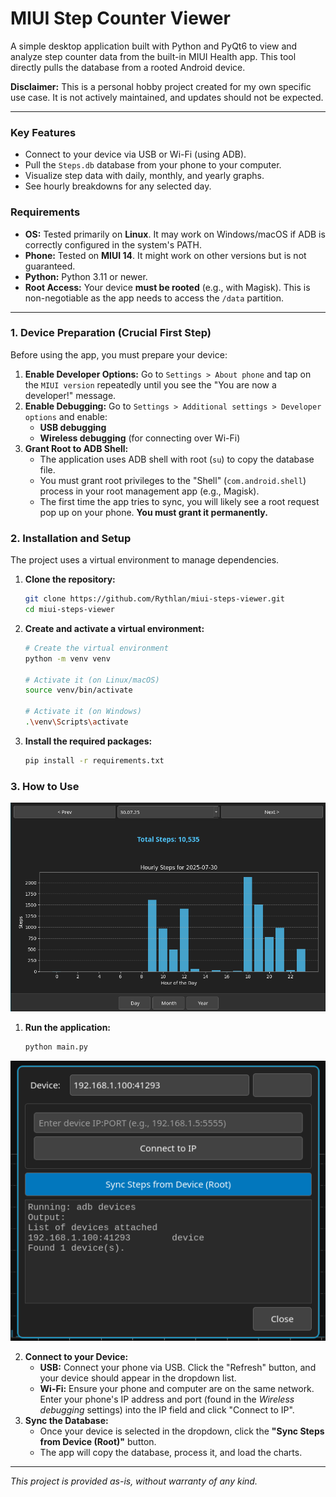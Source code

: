 # MIUI Step Counter Viewer

A simple desktop application built with Python and PyQt6 to view and analyze step counter data from the built-in MIUI Health app. This tool directly pulls the database from a rooted Android device.

**Disclaimer:** This is a personal hobby project created for my own specific use case. It is not actively maintained, and updates should not be expected.

---

### Key Features

*   Connect to your device via USB or Wi-Fi (using ADB).
*   Pull the `Steps.db` database from your phone to your computer.
*   Visualize step data with daily, monthly, and yearly graphs.
*   See hourly breakdowns for any selected day.

### Requirements

*   **OS:** Tested primarily on **Linux**. It may work on Windows/macOS if ADB is correctly configured in the system's PATH.
*   **Phone:** Tested on **MIUI 14**. It might work on other versions but is not guaranteed.
*   **Python:** Python 3.11 or newer.
*   **Root Access:** Your device **must be rooted** (e.g., with Magisk). This is non-negotiable as the app needs to access the `/data` partition.

---

### 1. Device Preparation (Crucial First Step)

Before using the app, you must prepare your device:

1.  **Enable Developer Options:** Go to `Settings > About phone` and tap on the `MIUI version` repeatedly until you see the "You are now a developer!" message.
2.  **Enable Debugging:** Go to `Settings > Additional settings > Developer options` and enable:
    *   **USB debugging**
    *   **Wireless debugging** (for connecting over Wi-Fi)
3.  **Grant Root to ADB Shell:**
    *   The application uses ADB shell with root (`su`) to copy the database file.
    *   You must grant root privileges to the "Shell" (`com.android.shell`) process in your root management app (e.g., Magisk).
    *   The first time the app tries to sync, you will likely see a root request pop up on your phone. **You must grant it permanently.**

### 2. Installation and Setup

The project uses a virtual environment to manage dependencies.

1.  **Clone the repository:**
    ```bash
    git clone https://github.com/Rythlan/miui-steps-viewer.git
    cd miui-steps-viewer
    ```

2.  **Create and activate a virtual environment:**
    ```bash
    # Create the virtual environment
    python -m venv venv

    # Activate it (on Linux/macOS)
    source venv/bin/activate

    # Activate it (on Windows)
    .\venv\Scripts\activate
    ```

3.  **Install the required packages:**
    ```bash
    pip install -r requirements.txt
    ```

### 3. How to Use

![Main application window showing daily, monthly, and yearly step charts](app-img/app.png)

1.  **Run the application:**
    ```bash
    python main.py
    ```
![ADB connection interface for syncing over USB or Wi-Fi](app-img/adb_connection.png)

2.  **Connect to your Device:**
    *   **USB:** Connect your phone via USB. Click the "Refresh" button, and your device should appear in the dropdown list.
    *   **Wi-Fi:** Ensure your phone and computer are on the same network. Enter your phone's IP address and port (found in the *Wireless debugging* settings) into the IP field and click "Connect to IP".
3.  **Sync the Database:**
    *   Once your device is selected in the dropdown, click the **"Sync Steps from Device (Root)"** button.
    *   The app will copy the database, process it, and load the charts.

---
*This project is provided as-is, without warranty of any kind.*

